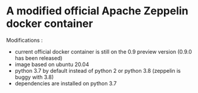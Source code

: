 # A modified official Apache Zeppelin docker container

Modifications : 
- current official docker container is still on the 0.9 preview version (0.9.0 has been released)
- image based on ubuntu 20.04
- python 3.7 by default instead of python 2 or python 3.8 (zeppelin is buggy with 3.8)
- dependencies are installed on python 3.7 
